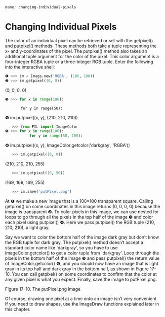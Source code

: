 ```ngMeta
name: changing-individual-pixels
```
# Changing Individual Pixels
The color of an individual pixel can be retrieved or set with the getpixel() and putpixel() methods. These methods both take a tuple representing the x- and y-coordinates of the pixel. The putpixel() method also takes an additional tuple argument for the color of the pixel. This color argument is a four-integer RGBA tuple or a three-integer RGB tuple. Enter the following into the interactive shell:

```python
❶ >>> im = Image.new('RGBA', (100, 100))
❷ >>> im.getpixel((0, 0))
```
   (0, 0, 0, 0)
```python
❸ >>> for x in range(100):
```
           for y in range(50):
❹             im.putpixel((x, y), (210, 210, 210))
```python
   >>> from PIL import ImageColor
❺ >>> for x in range(100):
           for y in range(50, 100):
```
❻             im.putpixel((x, y), ImageColor.getcolor('darkgray', 'RGBA'))
```python
   >>> im.getpixel((0, 0))
```
   (210, 210, 210, 255)
```python
   >>> im.getpixel((0, 50))
```
   (169, 169, 169, 255)
```python
   >>> im.save('putPixel.png')
```
At ❶ we make a new image that is a 100×100 transparent square. Calling getpixel() on some coordinates in this image returns (0, 0, 0, 0) because the image is transparent ❷. To color pixels in this image, we can use nested for loops to go through all the pixels in the top half of the image ❸ and color each pixel using putpixel() ❹. Here we pass putpixel() the RGB tuple (210, 210, 210), a light gray.

Say we want to color the bottom half of the image dark gray but don’t know the RGB tuple for dark gray. The putpixel() method doesn’t accept a standard color name like 'darkgray', so you have to use ImageColor.getcolor() to get a color tuple from 'darkgray'. Loop through the pixels in the bottom half of the image ❺ and pass putpixel() the return value of ImageColor.getcolor() ❻, and you should now have an image that is light gray in its top half and dark gray in the bottom half, as shown in Figure 17-10. You can call getpixel() on some coordinates to confirm that the color at any given pixel is what you expect. Finally, save the image to putPixel.png.

<!-- ![image](assets/000083.jpg)
 -->
Figure 17-10. The putPixel.png image

Of course, drawing one pixel at a time onto an image isn’t very convenient. If you need to draw shapes, use the ImageDraw functions explained later in this chapter.

